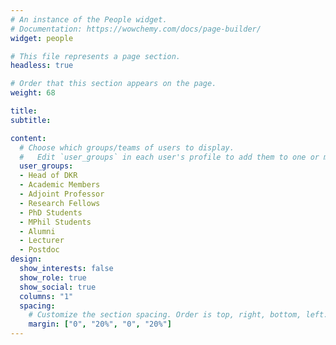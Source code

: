 ```yaml
---
# An instance of the People widget.
# Documentation: https://wowchemy.com/docs/page-builder/
widget: people

# This file represents a page section.
headless: true

# Order that this section appears on the page.
weight: 68

title: 
subtitle:

content:
  # Choose which groups/teams of users to display.
  #   Edit `user_groups` in each user's profile to add them to one or more of these groups.
  user_groups:
  - Head of DKR
  - Academic Members
  - Adjoint Professor
  - Research Fellows
  - PhD Students
  - MPhil Students
  - Alumni
  - Lecturer
  - Postdoc
design:
  show_interests: false
  show_role: true
  show_social: true
  columns: "1"
  spacing:
    # Customize the section spacing. Order is top, right, bottom, left.
    margin: ["0", "20%", "0", "20%"]
---
```

